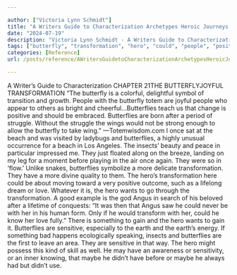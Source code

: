 ```yaml
---

author: ["Victoria Lynn Schmidt"]
title: "A Writers Guide to Characterization Archetypes Heroic Journeys and Other Elements of Dynamic Character Development - part0027_split_000.html"
date: "2024-07-19"
description: "Victoria Lynn Schmidt - A Writers Guide to Characterization Archetypes Heroic Journeys and Other Elements of Dynamic Character Development"
tags: ["butterfly", "transformation", "hero", "could", "people", "positive", "struggle", "would", "beach", "insect", "love", "want", "angus", "something", "gain", "sensitive", "earth", "maybe", "writer", "guide", "characterization", "chapter", "butterflyjoyful", "colorful", "delightful"]
categories: [Reference]
url: /posts/reference/AWritersGuidetoCharacterizationArchetypesHeroicJourneysandOtherElementsofDynamicCharacterDevelopment-part0027split000html

---
```



A Writer’s Guide to Characterization
CHAPTER 21THE BUTTERFLYJOYFUL TRANSFORMATION
“The butterfly is a colorful, delightful symbol of transition and growth. People with the butterfly totem are joyful people who appear to others as bright and cheerful…Butterflies teach us that change is positive and should be embraced. Butterflies are born after a period of struggle. Without the struggle the wings would not be strong enough to allow the butterfly to take wing.” —Totemwisdom.com
I once sat at the beach and was visited by ladybugs and butterflies, a highly unusual occurrence for a beach in Los Angeles. The insects’ beauty and peace in particular impressed me. They just floated along on the breeze, landing on my leg for a moment before playing in the air once again. They were so in ‘flow.’
Unlike snakes, butterflies symbolize a more delicate transformation. They have a more divine quality to them. The hero’s transformation here could be about moving toward a very positive outcome, such as a lifelong dream or love. Whatever it is, the hero wants to go through the transformation. A good example is the god Angus in search of his beloved after a lifetime of conquests: “It was then that Angus saw he could never be with her in his human form. Only if he would transform with her, could he know her love fully.” There is something to gain and the hero wants to gain it.
Butterflies are sensitive, especially to the earth and the earth’s energy. If something bad happens ecologically speaking, insects and butterflies are the first to leave an area. They are sensitive in that way. The hero might possess this kind of skill as well. He may have an awareness or sensitivity, or an inner knowing, that maybe he didn’t have before or maybe he always had but didn’t use.
